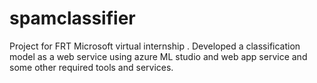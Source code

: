 # spamclassifier
Project for FRT Microsoft virtual internship . Developed a classification model as a web service using azure ML studio and web app service and some other required tools and services.
